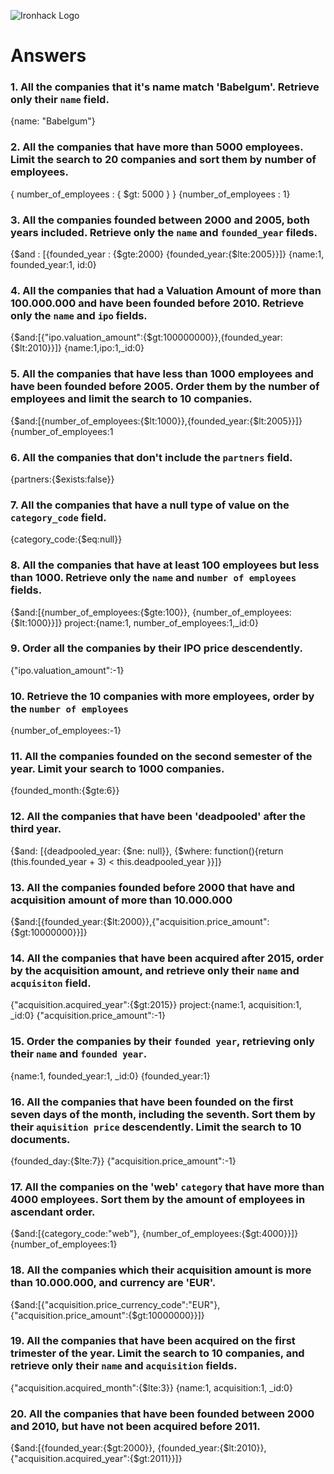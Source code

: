 ![Ironhack Logo](https://i.imgur.com/1QgrNNw.png)

# Answers

### 1. All the companies that it's name match 'Babelgum'. Retrieve only their `name` field.

{name: "Babelgum"}

### 2. All the companies that have more than 5000 employees. Limit the search to 20 companies and sort them by **number of employees**.
{ number_of_employees : { $gt: 5000 } }
{number_of_employees : 1}



### 3. All the companies founded between 2000 and 2005, both years included. Retrieve only the `name` and `founded_year` fileds.

{$and : [{founded_year : {$gte:2000} {founded_year:{$lte:2005}}]}
{name:1, founded_year:1, id:0}



### 4. All the companies that had a Valuation Amount of more than 100.000.000 and have been founded before 2010. Retrieve only the `name` and `ipo` fields.
{$and:[{"ipo.valuation_amount":{$gt:100000000}},{founded_year:{$lt:2010}}]}
{name:1,ipo:1,_id:0}



### 5. All the companies that have less than 1000 employees and have been founded before 2005. Order them by the number of employees and limit the search to 10 companies.
 {$and:[{number_of_employees:{$lt:1000}},{founded_year:{$lt:2005}}]}
 {number_of_employees:1


### 6. All the companies that don't include the `partners` field.
{partners:{$exists:false}}


### 7. All the companies that have a null type of value on the `category_code` field.
 {category_code:{$eq:null}}



### 8. All the companies that have at least 100 employees but less than 1000. Retrieve only the `name` and `number of employees` fields.
{$and:[{number_of_employees:{$gte:100}}, {number_of_employees:{$lt:1000}}]}
project:{name:1, number_of_employees:1,_id:0}


### 9. Order all the companies by their IPO price descendently.
 {"ipo.valuation_amount":-1}


### 10. Retrieve the 10 companies with more employees, order by the `number of employees`

{number_of_employees:-1}

### 11. All the companies founded on the second semester of the year. Limit your search to 1000 companies.

 {founded_month:{$gte:6}}

### 12. All the companies that have been 'deadpooled' after the third year.

{$and: [{deadpooled_year: {$ne: null}}, {$where: function(){return (this.founded_year + 3) < this.deadpooled_year }}]}

### 13. All the companies founded before 2000 that have and acquisition amount of more than 10.000.000

{$and:[{founded_year:{$lt:2000}},{"acquisition.price_amount":{$gt:10000000}}]}

### 14. All the companies that have been acquired after 2015, order by the acquisition amount, and retrieve only their `name` and `acquisiton` field.

{"acquisition.acquired_year":{$gt:2015}}
project:{name:1, acquisition:1, _id:0}
 {"acquisition.price_amount":-1}

### 15. Order the companies by their `founded year`, retrieving only their `name` and `founded year`.
 {name:1, founded_year:1, _id:0}
 {founded_year:1}


### 16. All the companies that have been founded on the first seven days of the month, including the seventh. Sort them by their `aquisition price` descendently. Limit the search to 10 documents.


 {founded_day:{$lte:7}}
 {"acquisition.price_amount":-1}

### 17. All the companies on the 'web' `category` that have more than 4000 employees. Sort them by the amount of employees in ascendant order.

 {$and:[{category_code:"web"}, {number_of_employees:{$gt:4000}}]}
 {number_of_employees:1}

### 18. All the companies which their acquisition amount is more than 10.000.000, and currency are 'EUR'.
{$and:[{"acquisition.price_currency_code":"EUR"},{"acquisition.price_amount":{$gt:10000000}}]}


### 19. All the companies that have been acquired on the first trimester of the year. Limit the search to 10 companies, and retrieve only their `name` and `acquisition` fields.
 {"acquisition.acquired_month":{$lte:3}}
{name:1, acquisition:1, _id:0}


### 20. All the companies that have been founded between 2000 and 2010, but have not been acquired before 2011.
{$and:[{founded_year:{$gt:2000}}, {founded_year:{$lt:2010}}, {"acquisition.acquired_year":{$gt:2011}}]}

